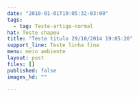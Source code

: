 ```yaml
---
date: "2010-01-01T19:05:32-03:00"
tags:
  - tag: Teste-artigo-normal
hat: Teste chapeu
title: "Teste titulo 29/10/2014 19:05:20"
support_line: Teste linha fina
menu: meio ambiente
layout: post
files: []
published: false
images_hd: ""

---
```

